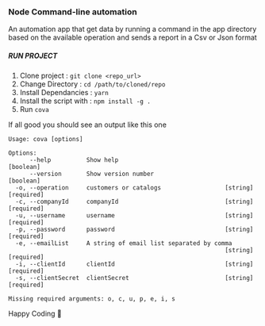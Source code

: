 ### Node Command-line automation

An automation app that get data by running a command in the app directory based on the available operation and sends a report in a Csv or Json format

##### RUN PROJECT

1. Clone project : `git clone <repo_url>`
2. Change Directory : `cd /path/to/cloned/repo`
3. Install Dependancies : `yarn`
4. Install the script with : `npm install -g .`
5. Run `cova`

If all good you should see an output like this one

```
Usage: cova [options]

Options:
      --help          Show help                                        [boolean]
      --version       Show version number                              [boolean]
  -o, --operation     customers or catalogs                  [string] [required]
  -c, --companyId     companyId                              [string] [required]
  -u, --username      username                               [string] [required]
  -p, --password      password                               [string] [required]
  -e, --emailList     A string of email list separated by comma
                                                             [string] [required]
  -i, --clientId      clientId                               [string] [required]
  -s, --clientSecret  clientSecret                           [string] [required]

Missing required arguments: o, c, u, p, e, i, s
```

Happy Coding 🚀

